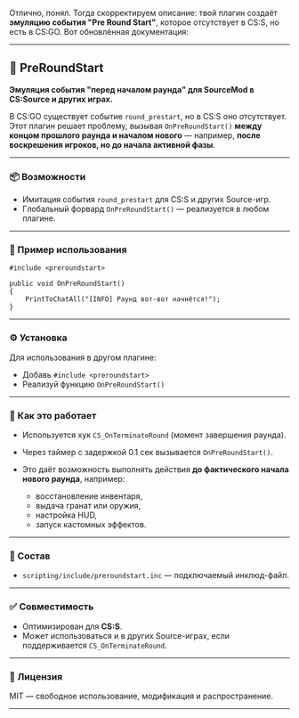 Отлично, понял. Тогда скорректируем описание: твой плагин создаёт **эмуляцию события "Pre Round Start"**, которое отсутствует в CS\:S, но есть в CS\:GO. Вот обновлённая документация:

---

## 🔄 PreRoundStart

**Эмуляция события "перед началом раунда" для SourceMod в CS\:Source и других играх.**

В CS\:GO существует событие `round_prestart`, но в CS\:S оно отсутствует. Этот плагин решает проблему, вызывая `OnPreRoundStart()` **между концом прошлого раунда и началом нового** — например, **после воскрешения игроков, но до начала активной фазы**.

---

### 📦 Возможности

* Имитация события `round_prestart` для CS\:S и других Source-игр.
* Глобальный форвард `OnPreRoundStart()` — реализуется в любом плагине.

---

### 🧪 Пример использования

```sourcepawn
#include <preroundstart>

public void OnPreRoundStart()
{
    PrintToChatAll("[INFO] Раунд вот-вот начнётся!");
}
```

---

### ⚙️ Установка

 Для использования в другом плагине:

   * Добавь `#include <preroundstart>`
   * Реализуй функцию `OnPreRoundStart()`

---

### 🧠 Как это работает

* Используется хук `CS_OnTerminateRound` (момент завершения раунда).
* Через таймер с задержкой 0.1 сек вызывается `OnPreRoundStart()`.
* Это даёт возможность выполнять действия **до фактического начала нового раунда**, например:

  * восстановление инвентаря,
  * выдача гранат или оружия,
  * настройка HUD,
  * запуск кастомных эффектов.

---

### 📁 Состав

* `scripting/include/preroundstart.inc` — подключаемый инклюд-файл.

---

### ✅ Совместимость

* Оптимизирован для **CS\:S**.
* Может использоваться и в других Source-играх, если поддерживается `CS_OnTerminateRound`.

---

### 📜 Лицензия

MIT — свободное использование, модификация и распространение.

---
